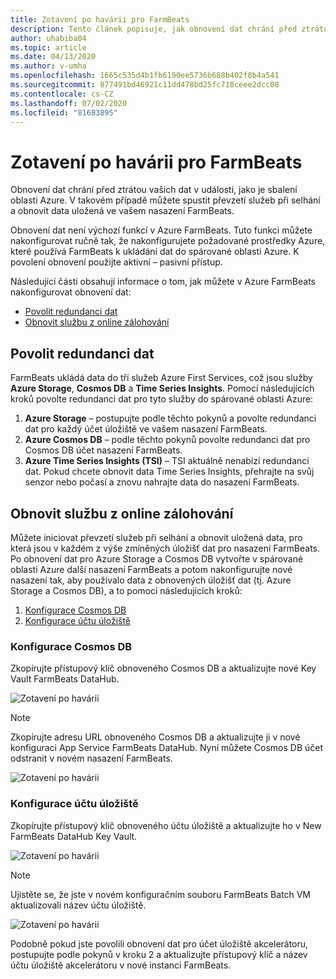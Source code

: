```yaml
---
title: Zotavení po havárii pro FarmBeats
description: Tento článek popisuje, jak obnovení dat chrání před ztrátou vašich dat.
author: uhabiba04
ms.topic: article
ms.date: 04/13/2020
ms.author: v-umha
ms.openlocfilehash: 1665c535d4b1fb6190ee5736b688b402f8b4a541
ms.sourcegitcommit: 877491bd46921c11dd478bd25fc718ceee2dcc08
ms.contentlocale: cs-CZ
ms.lasthandoff: 07/02/2020
ms.locfileid: "81683895"
---
```

# <a name="disaster-recovery-for-farmbeats"></a>Zotavení po havárii pro FarmBeats

Obnovení dat chrání před ztrátou vašich dat v události, jako je sbalení oblasti Azure. V takovém případě můžete spustit převzetí služeb při selhání a obnovit data uložená ve vašem nasazení FarmBeats.

Obnovení dat není výchozí funkcí v Azure FarmBeats. Tuto funkci můžete nakonfigurovat ručně tak, že nakonfigurujete požadované prostředky Azure, které používá FarmBeats k ukládání dat do spárované oblasti Azure. K povolení obnovení použijte aktivní – pasivní přístup.

Následující části obsahují informace o tom, jak můžete v Azure FarmBeats nakonfigurovat obnovení dat:

- [Povolit redundanci dat](#enable-data-redundancy)
- [Obnovit službu z online zálohování](#restore-service-from-online-backup)


## <a name="enable-data-redundancy"></a>Povolit redundanci dat

FarmBeats ukládá data do tří služeb Azure First Services, což jsou služby **Azure Storage**, **Cosmos DB** a **Time Series Insights**. Pomocí následujících kroků povolte redundanci dat pro tyto služby do spárované oblasti Azure:

1.  **Azure Storage** – postupujte podle těchto pokynů a povolte redundanci dat pro každý účet úložiště ve vašem nasazení FarmBeats.
2.  **Azure Cosmos DB** – podle těchto pokynů povolte redundanci dat pro Cosmos DB účet nasazení FarmBeats.
3.  **Azure Time Series Insights (TSI)** – TSI aktuálně nenabízí redundanci dat. Pokud chcete obnovit data Time Series Insights, přehrajte na svůj senzor nebo počasí a znovu nahrajte data do nasazení FarmBeats.

## <a name="restore-service-from-online-backup"></a>Obnovit službu z online zálohování

Můžete iniciovat převzetí služeb při selhání a obnovit uložená data, pro která jsou v každém z výše zmíněných úložišť dat pro nasazení FarmBeats. Po obnovení dat pro Azure Storage a Cosmos DB vytvořte v spárované oblasti Azure další nasazení FarmBeats a potom nakonfigurujte nové nasazení tak, aby používalo data z obnovených úložišť dat (tj. Azure Storage a Cosmos DB), a to pomocí následujících kroků:

1. [Konfigurace Cosmos DB](#configure-cosmos-db)
2. [Konfigurace účtu úložiště](#configure-storage-account)


### <a name="configure-cosmos-db"></a>Konfigurace Cosmos DB

Zkopírujte přístupový klíč obnoveného Cosmos DB a aktualizujte nové Key Vault FarmBeats DataHub.


  ![Zotavení po havárii](./media/disaster-recovery-for-farmbeats/key-vault-secrets.png)

> [!NOTE]
> Zkopírujte adresu URL obnoveného Cosmos DB a aktualizujte ji v nové konfiguraci App Service FarmBeats DataHub. Nyní můžete Cosmos DB účet odstranit v novém nasazení FarmBeats.

  ![Zotavení po havárii](./media/disaster-recovery-for-farmbeats/configuration.png)

### <a name="configure-storage-account"></a>Konfigurace účtu úložiště

Zkopírujte přístupový klíč obnoveného účtu úložiště a aktualizujte ho v New FarmBeats DataHub Key Vault.

![Zotavení po havárii](./media/disaster-recovery-for-farmbeats/key-vault-7-secrets.png)

>[!NOTE]
> Ujistěte se, že jste v novém konfiguračním souboru FarmBeats Batch VM aktualizovali název účtu úložiště.

![Zotavení po havárii](./media/disaster-recovery-for-farmbeats/batch-prep-files.png)

Podobně pokud jste povolili obnovení dat pro účet úložiště akcelerátoru, postupujte podle pokynů v kroku 2 a aktualizujte přístupový klíč a název účtu úložiště akcelerátoru v nové instanci FarmBeats.
